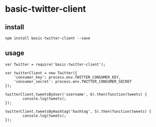 # basic-twitter-client

## install
`npm install basic-twitter-client --save`

## usage
```
var Twitter = require('basic-twitter-client');

var twitterClient = new Twitter({
	'consumer_key': process.env.TWITTER_CONSUMER_KEY,
	'consumer_secret': process.env.TWITTER_CONSUMER_SECRET
});

twitterClient.tweetsByUser('username', 6).then(function(tweets) {
		console.log(tweets);
});

twitterClient.tweetsByHashtag('hashtag', 5).then(function(tweets) {
		console.log(tweets);
});

```
